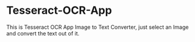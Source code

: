 # Tesseract-OCR-App
This is Tesseract OCR App Image to Text Converter, just select an Image and convert the text out of it.
